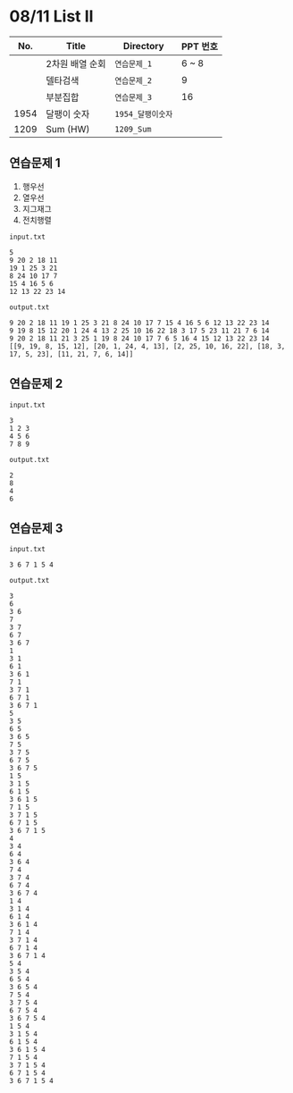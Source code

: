 # 08/11 List II

| No.  | Title             | Directory    | PPT 번호 |
| ---- | ----------------- | ------------ | -------- |
|  | 2차원 배열 순회 | `연습문제_1` | 6 ~ 8 |
|      | 델타검색           | `연습문제_2`      |     9    |
|      | 부분집합           | `연습문제_3`      |     16   |
| 1954 | 달팽이 숫자        | `1954_달팽이숫자` |           |
| 1209 | Sum (HW)               | `1209_Sum`       |           |



## 연습문제 1

1. 행우선
2. 열우선
3. 지그재그
4. 전치행렬

```
input.txt

5
9 20 2 18 11
19 1 25 3 21
8 24 10 17 7
15 4 16 5 6
12 13 22 23 14
```

```
output.txt

9 20 2 18 11 19 1 25 3 21 8 24 10 17 7 15 4 16 5 6 12 13 22 23 14
9 19 8 15 12 20 1 24 4 13 2 25 10 16 22 18 3 17 5 23 11 21 7 6 14
9 20 2 18 11 21 3 25 1 19 8 24 10 17 7 6 5 16 4 15 12 13 22 23 14
[[9, 19, 8, 15, 12], [20, 1, 24, 4, 13], [2, 25, 10, 16, 22], [18, 3, 17, 5, 23], [11, 21, 7, 6, 14]]
```





## 연습문제 2

```
input.txt

3
1 2 3
4 5 6
7 8 9
```

```
output.txt

2
8
4
6
```



## 연습문제 3

```
input.txt

3 6 7 1 5 4
```

```
output.txt

3 
6
3 6
7
3 7
6 7
3 6 7
1
3 1
6 1
3 6 1
7 1
3 7 1
6 7 1
3 6 7 1
5
3 5
6 5
3 6 5
7 5
3 7 5
6 7 5
3 6 7 5
1 5
3 1 5
6 1 5
3 6 1 5
7 1 5
3 7 1 5
6 7 1 5
3 6 7 1 5
4
3 4
6 4
3 6 4
7 4
3 7 4
6 7 4
3 6 7 4
1 4
3 1 4
6 1 4
3 6 1 4
7 1 4
3 7 1 4
6 7 1 4
3 6 7 1 4
5 4
3 5 4
6 5 4
3 6 5 4
7 5 4
3 7 5 4
6 7 5 4
3 6 7 5 4
1 5 4
3 1 5 4
6 1 5 4
3 6 1 5 4
7 1 5 4
3 7 1 5 4
6 7 1 5 4
3 6 7 1 5 4
```

